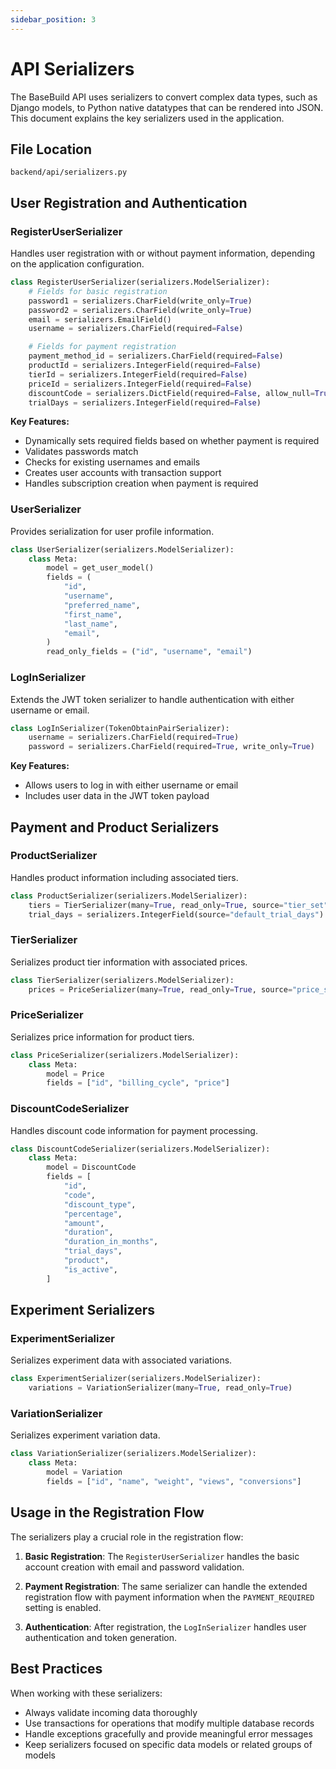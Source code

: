 ```yaml
---
sidebar_position: 3
---
```


# API Serializers

The BaseBuild API uses serializers to convert complex data types, such as Django models, to Python native datatypes that can be rendered into JSON. This document explains the key serializers used in the application.

## File Location

```
backend/api/serializers.py
```

## User Registration and Authentication

### RegisterUserSerializer

Handles user registration with or without payment information, depending on the application configuration.

```python
class RegisterUserSerializer(serializers.ModelSerializer):
    # Fields for basic registration
    password1 = serializers.CharField(write_only=True)
    password2 = serializers.CharField(write_only=True)
    email = serializers.EmailField()
    username = serializers.CharField(required=False)

    # Fields for payment registration
    payment_method_id = serializers.CharField(required=False)
    productId = serializers.IntegerField(required=False)
    tierId = serializers.IntegerField(required=False)
    priceId = serializers.IntegerField(required=False)
    discountCode = serializers.DictField(required=False, allow_null=True)
    trialDays = serializers.IntegerField(required=False)
```

**Key Features:**

- Dynamically sets required fields based on whether payment is required
- Validates passwords match
- Checks for existing usernames and emails
- Creates user accounts with transaction support
- Handles subscription creation when payment is required

### UserSerializer

Provides serialization for user profile information.

```python
class UserSerializer(serializers.ModelSerializer):
    class Meta:
        model = get_user_model()
        fields = (
            "id",
            "username",
            "preferred_name",
            "first_name",
            "last_name",
            "email",
        )
        read_only_fields = ("id", "username", "email")
```

### LogInSerializer

Extends the JWT token serializer to handle authentication with either username or email.

```python
class LogInSerializer(TokenObtainPairSerializer):
    username = serializers.CharField(required=True)
    password = serializers.CharField(required=True, write_only=True)
```

**Key Features:**

- Allows users to log in with either username or email
- Includes user data in the JWT token payload

## Payment and Product Serializers

### ProductSerializer

Handles product information including associated tiers.

```python
class ProductSerializer(serializers.ModelSerializer):
    tiers = TierSerializer(many=True, read_only=True, source="tier_set")
    trial_days = serializers.IntegerField(source="default_trial_days")
```

### TierSerializer

Serializes product tier information with associated prices.

```python
class TierSerializer(serializers.ModelSerializer):
    prices = PriceSerializer(many=True, read_only=True, source="price_set")
```

### PriceSerializer

Serializes price information for product tiers.

```python
class PriceSerializer(serializers.ModelSerializer):
    class Meta:
        model = Price
        fields = ["id", "billing_cycle", "price"]
```

### DiscountCodeSerializer

Handles discount code information for payment processing.

```python
class DiscountCodeSerializer(serializers.ModelSerializer):
    class Meta:
        model = DiscountCode
        fields = [
            "id",
            "code",
            "discount_type",
            "percentage",
            "amount",
            "duration",
            "duration_in_months",
            "trial_days",
            "product",
            "is_active",
        ]
```

## Experiment Serializers

### ExperimentSerializer

Serializes experiment data with associated variations.

```python
class ExperimentSerializer(serializers.ModelSerializer):
    variations = VariationSerializer(many=True, read_only=True)
```

### VariationSerializer

Serializes experiment variation data.

```python
class VariationSerializer(serializers.ModelSerializer):
    class Meta:
        model = Variation
        fields = ["id", "name", "weight", "views", "conversions"]
```

## Usage in the Registration Flow

The serializers play a crucial role in the registration flow:

1. **Basic Registration**: The `RegisterUserSerializer` handles the basic account creation with email and password validation.

2. **Payment Registration**: The same serializer can handle the extended registration flow with payment information when the `PAYMENT_REQUIRED` setting is enabled.

3. **Authentication**: After registration, the `LogInSerializer` handles user authentication and token generation.

## Best Practices

When working with these serializers:

- Always validate incoming data thoroughly
- Use transactions for operations that modify multiple database records
- Handle exceptions gracefully and provide meaningful error messages
- Keep serializers focused on specific data models or related groups of models
